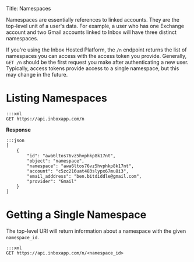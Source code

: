 Title: Namespaces

Namespaces are essentially references to linked accounts. They are the top-level unit of a user's data. For example, a user who has one Exchange account and two Gmail accounts linked to Inbox will have three distinct namespaces.

If you're using the Inbox Hosted Platform, the `/n` endpoint returns the list of namespaces you can access with the access token you provide. Generally, `GET /n` should be the first request you make after authenticating a new user. Typically, access tokens provide access to a single namespace, but this may change in the future.


# Listing Namespaces

```
:::xml
GET https://api.inboxapp.com/n
```

**Response**

```
:::json
[
    {
        "id": "awa6ltos76vz5hvphkp8k17nt",
        "object": "namespace",
        "namespace": "awa6ltos76vz5hvphkp8k17nt",
        "account": "c5zc216uat483slypx67mu8i3",
        "email_adddress": "ben.bitdiddle@gmail.com",
        "provider": "Gmail"
    }
]
```


# Getting a Single Namespace

The top-level URI will return information about a namespace with the given `namespace_id`.

```
:::xml
GET https://api.inboxapp.com/n/<namespace_id>
```
